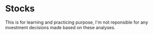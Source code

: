# Stocks
This is for learning and practicing purpose, I'm not reponsible for any investment decisions made based on these analyses.
